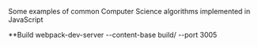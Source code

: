 Some examples of common Computer Science algorithms implemented in JavaScript

**Build
webpack-dev-server --content-base build/ --port 3005
